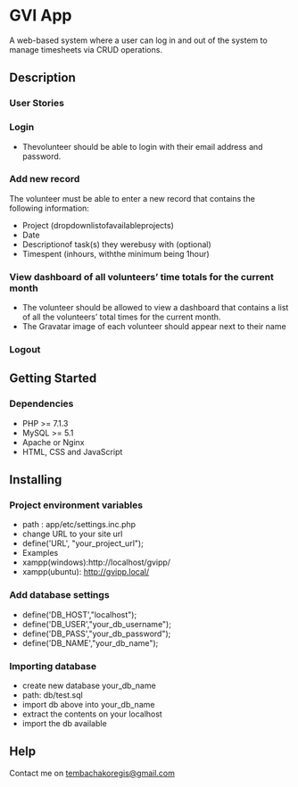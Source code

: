# GVI App
A web-based system where a user can log in and out of the system to manage timesheets via CRUD operations.

## Description
### User Stories
### Login
* Thevolunteer should be able to login with their email address and password.
### Add new record
 The volunteer must be able to enter a new record that contains the following information:
* Project (dropdownlistofavailableprojects)
* Date
* Descriptionof task(s) they werebusy with (optional)
* Timespent (inhours, withthe minimum being 1hour)
### View dashboard of all volunteers’ time totals for the current month
* The volunteer should be allowed to view a dashboard that contains a list of all the volunteers’ total times for the current month.
* The Gravatar image of each volunteer should appear next to their name
### Logout

## Getting Started

### Dependencies

* PHP >= 7.1.3
* MySQL >= 5.1
* Apache or Nginx
* HTML, CSS and JavaScript 

## Installing

### Project environment variables
* path : app/etc/settings.inc.php
* change URL to your site url
* define('URL', "your_project_url");
* Examples
* xampp(windows):http://localhost/gvipp/
* xampp(ubuntu): http://gvipp.local/

### Add database settings
* define('DB_HOST',"localhost");                        
* define('DB_USER',"your_db_username");              
* define('DB_PASS',"your_db_password");              
* define('DB_NAME',"your_db_name"); 

### Importing database
* create new database your_db_name
* path: db/test.sql
* import db above into your_db_name
* extract the contents on your localhost
* import the db available



## Help
Contact me on tembachakoregis@gmail.com
